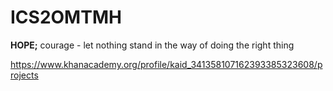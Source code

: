 # ICS2OMTMH

<strong>HOPE;</strong>
courage - let nothing stand in the way of doing the right thing

https://www.khanacademy.org/profile/kaid_341358107162393385323608/projects
